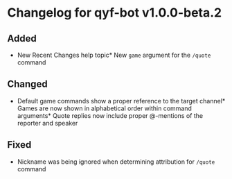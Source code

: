 # Changelog for qyf-bot v1.0.0-beta.2

## Added

* New Recent Changes help topic* New `game` argument for the `/quote` command

## Changed

* Default game commands show a proper reference to the target channel* Games are now shown in alphabetical order within command arguments* Quote replies now include proper @-mentions of the reporter and speaker

## Fixed

* Nickname was being ignored when determining attribution for `/quote` command
